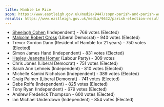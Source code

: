 ```yaml
---
title: Hamble Le Rice
sopn: https://www.eastleigh.gov.uk/media/9447/sopn-parish-and-parish-wards.pdf
results: https://www.eastleigh.gov.uk/media/9632/parish-election-results.pdf
---
```


- [Sheelagh Cohen](https://whocanivotefor.co.uk/person/16600/sheelagh-de-carteret-cohen) (Independent) - 766 votes (Elected)
- [Malcolm Robert Cross](https://whocanivotefor.co.uk/person/16601/malcolm-robert-cross) (Liberal Democrat) - 940 votes (Elected)
- Trevor Gordon Dann (Resident of Hamble for 21 years) - 750 votes (Elected)
- Simon James Hand (Independent) - 831 votes (Elected)
- [Hayley Jeanette Homer](https://whocanivotefor.co.uk/person/75056/hayley-homer) (Labour Party) - 309 votes
- Chris Jones (Liberal Democrat) - 751 votes (Elected)
- Sarah Ann Lehneis (Independent) - 810 votes (Elected)
- Michelle Kamini Nicholson (Independent) - 389 votes (Elected)
- Craig Palmer (Liberal Democrat) - 741 votes (Elected)
- Debs Rolfe (Independent) - 825 votes (Elected)
- Tony Ryan (Independent) - 679 votes (Elected)
- Andrew Frederick Thompson - 600 votes (Elected)
- Ian Michael Underdown (Independent) - 854 votes (Elected)
